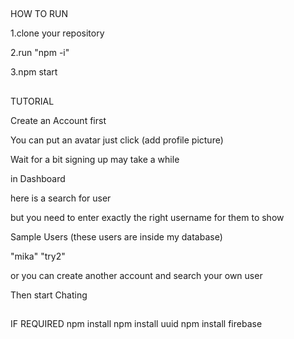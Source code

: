 ##
HOW TO RUN 

1.clone your repository

2.run "npm -i"

3.npm start


##
TUTORIAL

Create an Account first 

You can put an avatar just click (add profile picture)

Wait for a bit signing up may take a while 

in Dashboard 

here is a search for user 

but you need to enter exactly the right username for them to show

Sample Users (these users are inside my database)

"mika"
"try2"

or you can create another account
and search your own user

Then start Chating 


##
IF REQUIRED
npm install 
npm install uuid
npm install firebase




